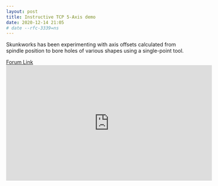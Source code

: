 ```yaml
---
layout: post
title: Instructive TCP 5-Axis demo
date: 2020-12-14 21:05
# date --rfc-3339=ns
---
```

Skunkworks has been experimenting with axis offsets calculated from spindle position to
bore holes of various shapes using a single-point tool. 
<div>
<a href="https://forum.linuxcnc.org/10-advanced-configuration/38549-non-circular-boring-linuxcnc-fun?start=0">Forum Link</a>
</div>
<iframe width="560" height="315" src="https://www.youtube.com/embed/PtD9w6lp8n8" frameborder="0" allow="accelerometer; autoplay; clipboard-write; encrypted-media; gyroscope; picture-in-picture" allowfullscreen></iframe>
